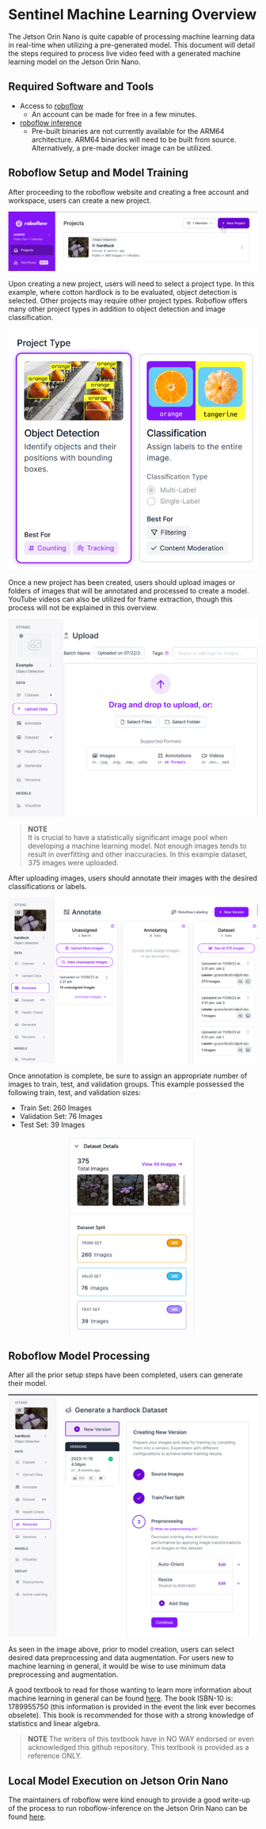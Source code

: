 # Sentinel Machine Learning Overview

The Jetson Orin Nano is quite capable of processing machine learning data in real-time when utilizing a pre-generated model. This document will detail the steps required to process live video feed with a generated machine learning model on the Jetson Orin Nano.

## Required Software and Tools
* Access to [roboflow](https://app.roboflow.com)
    * An account can be made for free in a few minutes.
* [roboflow inference](https://github.com/roboflow/inference)
    * Pre-built binaries are not currently available for the ARM64 architecture. ARM64 binaries will need to be built from source. Alternatively, a pre-made docker image can be utilized.

## Roboflow Setup and Model Training

After proceeding to the roboflow website and creating a free account and workspace, users can create a new project.

<img src="../images/roboflow/new_project.png"/>

Upon creating a new project, users will need to select a project type. In this example, where cotton hardlock is to be evaluated, object detection is selected. Other projects may require other project types. Roboflow offers many other project types in addition to object detection and image classification.

<img src="../images/roboflow/new_project_type.png"/>

Once a new project has been created, users should upload images or folders of images that will be annotated and processed to create a model. YouTube videos can also be utilized for frame extraction, though this process will not be explained in this overview.

<img src="../images/roboflow/new_project_data_upload.png"/>

> **NOTE**  
> It is crucial to have a statistically significant image pool when developing a machine learning model. Not enough images tends to result in overfitting and other inaccuracies. In this example dataset, 375 images were uploaded.

After uploading images, users should annotate their images with the desired classifications or labels.

<img src="../images/roboflow/new_project_annotate.png"/>

Once annotation is complete, be sure to assign an appropriate number of images to train, test, and validation groups. This example possessed the following train, test, and validation sizes:
* Train Set: 260 Images
* Validation Set: 76 Images
* Test Set: 39 Images

<p align="center">
<img src="../images/roboflow/dataset_details.png" height="400"/>
</p>

## Roboflow Model Processing

After all the prior setup steps have been completed, users can generate their model.

<img src="../images/roboflow/model_generation.png"/>

As seen in the image above, prior to model creation, users can select desired data preprocessing and data augmentation. For users new to machine learning in general, it would be wise to use minimum data preprocessing and augmentation.

A good textbook to read for those wanting to learn more information about machine learning in general can be found [here](https://www.amazon.com/Python-Machine-Learning-scikit-learn-TensorFlow-dp-1789955750/dp/1789955750/ref=dp_ob_title_bk). The book ISBN-10 is: 1789955750 (this information is provided in the event the link ever becomes obselete). This book is recommended for those with a strong knowledge of statistics and linear algebra.
> **NOTE**
> The writers of this textbook have in NO WAY endorsed or even acknowledged this github repository. This textbook is provided as a reference ONLY.

## Local Model Execution on Jetson Orin Nano

The maintainers of roboflow were kind enough to provide a good write-up of the process to run roboflow-inference on the Jetson Orin Nano can be found [here](https://blog.roboflow.com/license-plate-detection-jetson/).

